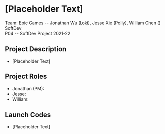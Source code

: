 # [Placeholder Text]

Team: Epic Games -- Jonathan Wu (Loki), Jesse Xie (Polly), William Chen ()  
SoftDev  
P04 -- SoftDev Project 2021-22

## Project Description
- [Placeholder Text]

## Project Roles
- Jonathan (PM):
- Jesse:
- William:

## Launch Codes
- [Placeholder Text]
